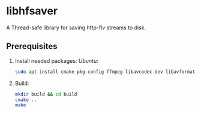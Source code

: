 # libhfsaver

A Thread-safe library for saving http-flv streams to disk.

## Prerequisites

1. Install needed packages:
   _Ubuntu_:

   ```bash
   sudo apt install cmake pkg-config ffmpeg libavcodec-dev libavformat-dev libavfilter-dev libavdevice-dev
   ```

2. Build:

   ```bash
   mkdir build && cd build
   cmake ..
   make
   ```
